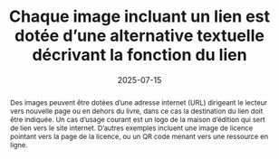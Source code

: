 ---
title: "Chaque image incluant un lien est dotée d’une alternative textuelle décrivant la fonction du lien "
abstract: "Des images peuvent être dotées d’une adresse internet (URL) dirigeant le lecteur vers nouvelle page ou en dehors du livre, dans ce cas la destination du lien doit être indiquée. Un cas d’usage courant est un logo de la maison d’édition qui sert de lien vers le site internet. D’autres exemples incluent une image de licence pointant vers la page de la licence, ou un QR code menant vers une ressource en ligne."
categories: 
    - "images et médias"
agrege: O4112-E023
opquast: '4 112'
indiceebook: '023'
description: "Règle n°23"
before: "022"
weight: "23"
after: "024"
actif: '1'
layout: rules
date: 2025-07-15
tags: 
    - "Accessibilité"
    - "Utilisabilité"
objectif: 
    - "Indiquer la fonction du lien plutôt que le contenu de l’image"
    - "Améliorer l'accessibilité aux personnes handicapées"
    - "Indiquer le chemin de navigation de façon explicite"
    - "Comprendre la fonction de l’image et le sens des url présents sur les images"
    - "Permettre une bonne indexation par l’application de lecture."
Meo: 
    - "Décrire l’action associée au clic sur l’image"
    - "Éviter les textes génériques du type « cliquez ici »"
    - "Indiquer l’adresse de la page cible ou le rôle du lien dans l’attribut `alt` de l’élément `img`, `objet` ou `canevas`"
Controle: 
    - "Vérifier que l’attribut alt de chaque élément `img`, `objet` ou `canevas` concerné indique la cible ou le rôle du lien."
    - "Vérifier le libellé textuel de tout autre élément ayant le rôle d’un lien."
epubcheck: false
ace: true
humancheck: true
ReadiumGoToolkit: 
Source: 
    - "Opquast"
Referentiel: 
    - ""
steps: 
    - "Projet éditorial"
---